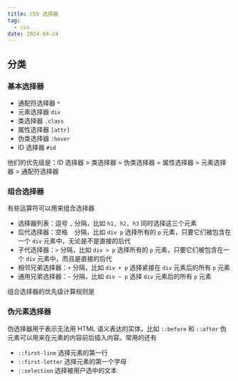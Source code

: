 ```yaml
---
title: CSS 选择器
tag:
  - css
date: 2024-04-24
---
```


## 分类

### 基本选择器

- 通配符选择器 `*`
- 元素选择器 `div`
- 类选择器 `.class`
- 属性选择器 `[attr]`
- 伪类选择器 `:hover`
- ID 选择器 `#id`

他们的优先级是：ID 选择器 > 类选择器 = 伪类选择器 = 属性选择器 > 元素选择器 > 通配符选择器

### 组合选择器

有些运算符可以用来组合选择器

- 选择器列表：逗号 `,` 分隔，比如 `h1, h2, h3` 同时选择这三个元素
- 后代选择器：空格 ` ` 分隔，比如 `div p` 选择所有的 `p` 元素，只要它们被包含在一个 `div` 元素中，无论是不是直接的后代
- 子代选择器：`>` 分隔，比如 `div > p` 选择所有的 `p` 元素，只要它们被包含在一个 `div` 元素中，而且是直接的后代
- 相邻兄弟选择器：`+` 分隔，比如 `div + p` 选择紧接在 `div` 元素后的所有 `p` 元素
- 通用兄弟选择器：`~` 分隔，比如 `div ~ p` 选择 `div` 元素后的所有 `p` 元素

组合选择器的优先级计算规则是

### 伪元素选择器

伪选择器用于表示无法用 HTML 语义表达的实体。比如 `::before` 和 `::after` 伪元素可以用来在元素的内容前后插入内容。常用的还有

- `::first-line` 选择元素的第一行
- `::first-letter` 选择元素的第一个字母
- `::selection` 选择被用户选中的文本
